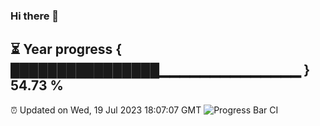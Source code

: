 ### Hi there 👋
⏳ Year progress { ████████████████▁▁▁▁▁▁▁▁▁▁▁▁▁▁ } 54.73 %
---
⏰ Updated on Wed, 19 Jul 2023 18:07:07 GMT
![Progress Bar CI](https://github.com/Moyi321/Moyi321/workflows/Progress%20Bar%20CI/badge.svg)
